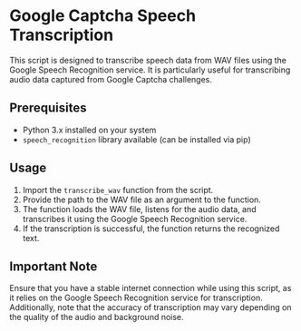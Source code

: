 # Google Captcha Speech Transcription

This script is designed to transcribe speech data from WAV files using the Google Speech Recognition service. It is particularly useful for transcribing audio data captured from Google Captcha challenges.

## Prerequisites

- Python 3.x installed on your system
- `speech_recognition` library available (can be installed via pip)

## Usage

1. Import the `transcribe_wav` function from the script.
2. Provide the path to the WAV file as an argument to the function.
3. The function loads the WAV file, listens for the audio data, and transcribes it using the Google Speech Recognition service.
4. If the transcription is successful, the function returns the recognized text.


## Important Note

Ensure that you have a stable internet connection while using this script, as it relies on the Google Speech Recognition service for transcription. Additionally, note that the accuracy of transcription may vary depending on the quality of the audio and background noise.
